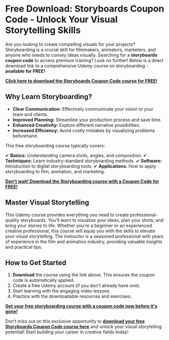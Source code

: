 # Free Download: Storyboards Coupon Code - Unlock Your Visual Storytelling Skills

Are you looking to create compelling visuals for your projects? Storyboarding is a crucial skill for filmmakers, animators, marketers, and anyone who needs to convey ideas visually. Searching for a **storyboards coupon code** to access premium training? Look no further! Below is a direct download link to a comprehensive Udemy course on storyboarding - **available for FREE!**

[**Click here to download the Storyboards Coupon Code course for FREE!**](https://udemywork.com/storyboards-coupon-code)

## Why Learn Storyboarding?

*   **Clear Communication:** Effectively communicate your vision to your team and clients.
*   **Improved Planning:** Streamline your production process and save time.
*   **Enhanced Creativity:** Explore different narrative possibilities.
*   **Increased Efficiency:** Avoid costly mistakes by visualizing problems beforehand.

This free storyboarding course typically covers:

✔ **Basics:** Understanding camera shots, angles, and composition.
✔ **Techniques:** Learn industry-standard storyboarding methods.
✔ **Software:** Introduction to digital storyboarding tools.
✔ **Applications:** How to apply storyboarding to film, animation, and marketing.

[**Don't wait! Download the Storyboarding course with a Coupon Code for FREE!**](https://udemywork.com/storyboards-coupon-code)

## Master Visual Storytelling

This Udemy course provides everything you need to create professional-quality storyboards. You’ll learn to visualize your ideas, plan your shots, and bring your stories to life. Whether you're a beginner or an experienced creative professional, this course will equip you with the skills to elevate your visual storytelling. The instructor is a seasoned professional with years of experience in the film and animation industry, providing valuable insights and practical tips.

## How to Get Started

1.  **Download** the course using the link above. This ensures the coupon code is automatically applied.
2.  Create a free Udemy account (if you don't already have one).
3.  Start learning with the engaging video lessons.
4.  Practice with the downloadable resources and exercises.

[**Get your free storyboarding course with a coupon code now before it's gone!**](https://udemywork.com/storyboards-coupon-code)

Don’t miss out on this exclusive opportunity to **[download your free Storyboards Coupon Code course here](https://udemywork.com/storyboards-coupon-code)** and unlock your visual storytelling potential! Start building your career in creative fields today!

